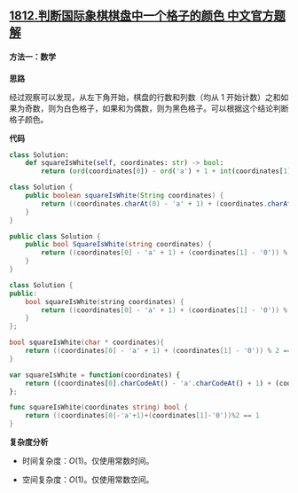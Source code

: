 ## [1812.判断国际象棋棋盘中一个格子的颜色 中文官方题解](https://leetcode.cn/problems/determine-color-of-a-chessboard-square/solutions/100000/pan-duan-guo-ji-xiang-qi-qi-pan-zhong-yi-8dv4)
#### 方法一：数学

**思路**

经过观察可以发现，从左下角开始，棋盘的行数和列数（均从 $1$ 开始计数）之和如果为奇数，则为白色格子，如果和为偶数，则为黑色格子。可以根据这个结论判断格子颜色。

**代码**

```Python [sol1-Python3]
class Solution:
    def squareIsWhite(self, coordinates: str) -> bool:
        return (ord(coordinates[0]) - ord('a') + 1 + int(coordinates[1])) % 2 == 1
```

```Java [sol1-Java]
class Solution {
    public boolean squareIsWhite(String coordinates) {
        return ((coordinates.charAt(0) - 'a' + 1) + (coordinates.charAt(1) - '0')) % 2 == 1;
    }
}
```

```C# [sol1-C#]
public class Solution {
    public bool SquareIsWhite(string coordinates) {
        return ((coordinates[0] - 'a' + 1) + (coordinates[1] - '0')) % 2 == 1;
    }
}
```

```C++ [sol1-C++]
class Solution {
public:
    bool squareIsWhite(string coordinates) {
        return ((coordinates[0] - 'a' + 1) + (coordinates[1] - '0')) % 2 == 1;
    }
};
```

```C [sol1-C]
bool squareIsWhite(char * coordinates){
    return ((coordinates[0] - 'a' + 1) + (coordinates[1] - '0')) % 2 == 1;
}
```

```JavaScript [sol1-JavaScript]
var squareIsWhite = function(coordinates) {
    return ((coordinates[0].charCodeAt() - 'a'.charCodeAt() + 1) + (coordinates[1].charCodeAt() - '0'.charCodeAt())) % 2 === 1;
};
```

```go [sol1-Golang]
func squareIsWhite(coordinates string) bool {
    return ((coordinates[0]-'a'+1)+(coordinates[1]-'0'))%2 == 1
}
```

**复杂度分析**

- 时间复杂度：$O(1)$。仅使用常数时间。

- 空间复杂度：$O(1)$。仅使用常数空间。
